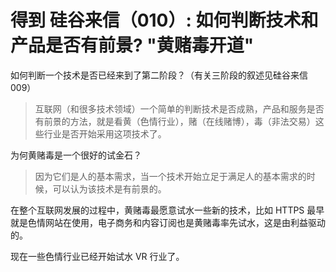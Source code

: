 # 得到 硅谷来信（010）: 如何判断技术和产品是否有前景? "黄赌毒开道"

如何判断一个技术是否已经来到了第二阶段？（有关三阶段的叙述见硅谷来信 009）

> 互联网（和很多技术领域）一个简单的判断技术是否成熟，产品和服务是否有前景的方法，就是看黄（色情行业），赌（在线赌博），毒（非法交易）这些行业是否开始采用这项技术了。

为何黄赌毒是一个很好的试金石？

> 因为它们是人的基本需求，当一个技术开始立足于满足人的基本需求的时候，可以认为该技术是有前景的。

在整个互联网发展的过程中，黄赌毒最愿意试水一些新的技术，比如 HTTPS 最早就是色情网站在使用，电子商务和内容订阅也是黄赌毒率先试水，这是由利益驱动的。

现在一些色情行业已经开始试水 VR 行业了。
